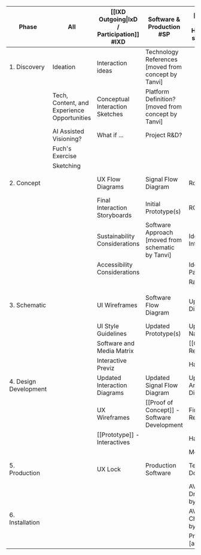 
| Phase                 | All                                         | [[IXD Outgoing\|IxD / Participation]] #IXD | Software & Production #SP                             | [[AV Systems Outgoing \| Hardware & AV systems]] #AV | CT side of Content??                          |
| --------------------- | ------------------------------------------- | ------------------------------------------ | ----------------------------------------------------- | ---------------------------------------------------- | --------------------------------------------- |
| 1. Discovery          | Ideation                                    | Interaction ideas                          | Technology References [moved from concept by Tanvi]   |                                                      | References and Inspiration                    |
|                       | Tech, Content, and Experience Opportunities | Conceptual Interaction Sketches            | Platform Definition?<br>[moved from concept by Tanvi] |                                                      |                                               |
|                       | AI Assisted Visioning?                      | What if ...                                | Project R&D?<br>                                      |                                                      |                                               |
|                       | Fuch's Exercise                             |                                            |                                                       |                                                      |                                               |
|                       | Sketching                                   |                                            |                                                       |                                                      |                                               |
| 2. Concept            |                                             | UX Flow Diagrams                           | Signal Flow Diagram                                   | Rough BOM                                            | Real-Time Content Narrative                   |
|                       |                                             | Final Interaction Storyboards              | Initial Prototype(s)                                  | ROM Pricing                                          |                                               |
|                       |                                             | Sustainability Considerations              | Software Approach [moved from schematic by Tanvi]     | Identify Integrators                                 |                                               |
|                       |                                             | Accessibility Considerations               |                                                       | Identify Special Partners                            |                                               |
|                       |                                             |                                            |                                                       | Raster Studies                                       |                                               |
|                       |                                             |                                            |                                                       |                                                      |                                               |
| 3. Schematic          |                                             | UI Wireframes                              | Software Flow Diagram                                 | Updated System Diagram                               | [[Proof of Concept]] - <br>Real-Time Graphics |
|                       |                                             | UI Style Guidelines                        | Updated Prototype(s)                                  | Updated System Narrative                             |                                               |
|                       |                                             | Software and Media Matrix                  |                                                       | [[CMS]] Requirements                                 |                                               |
|                       |                                             | Interactive Previz                         |                                                       | Hardware Matrix                                      |                                               |
| 4. Design Development |                                             | Updated Interaction Diagrams               | Updated Signal Flow Diagram                           | Updated System Architecture Diagram                  | Previsualization Support                      |
|                       |                                             | UX Wireframes                              | [[Proof of Concept]] -Software Development            | Finalize [[CMS]] Recommendation                      | [[Prototype]] <br>Real-time Graphics<br>      |
|                       |                                             | [[Prototype]] -  <br>Interactives          |                                                       | Hardware Matrix                                      |                                               |
|                       |                                             |                                            |                                                       | Media Flow                                           |                                               |
| 5. Production         |                                             | UX Lock                                    | Production Software                                   | Technical Documentation                              | Production -Real-time Graphics                |
|                       |                                             |                                            |                                                       | AV integrator Drawings [added by Tanvi]              |                                               |
| 6. Installation       |                                             |                                            |                                                       | AV Integrator Checklist [added by Tanvi]             |                                               |
|                       |                                             |                                            |                                                       | Provisioning [added by Tanvi]                        |                                               |
